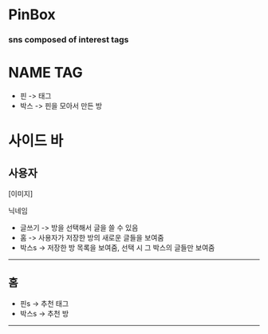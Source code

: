 # PinBox
### sns composed of interest tags

# NAME TAG

* 핀   -> 태그
* 박스 -> 핀을 모아서 만든 방

# 사이드 바
## 사용자

[이미지]

닉네임

* 글쓰기 -> 방을 선택해서 글을 쓸 수 있음
* 홈     -> 사용자가 저장한 방의 새로운 글들을 보여줌
* 박스s  -> 저장한 방 목록을 보여줌, 선택 시 그 박스의 글들만 보여줌

--------------

## 홈

* 핀s   -> 추천 태그
* 박스s -> 추천 방

--------------

